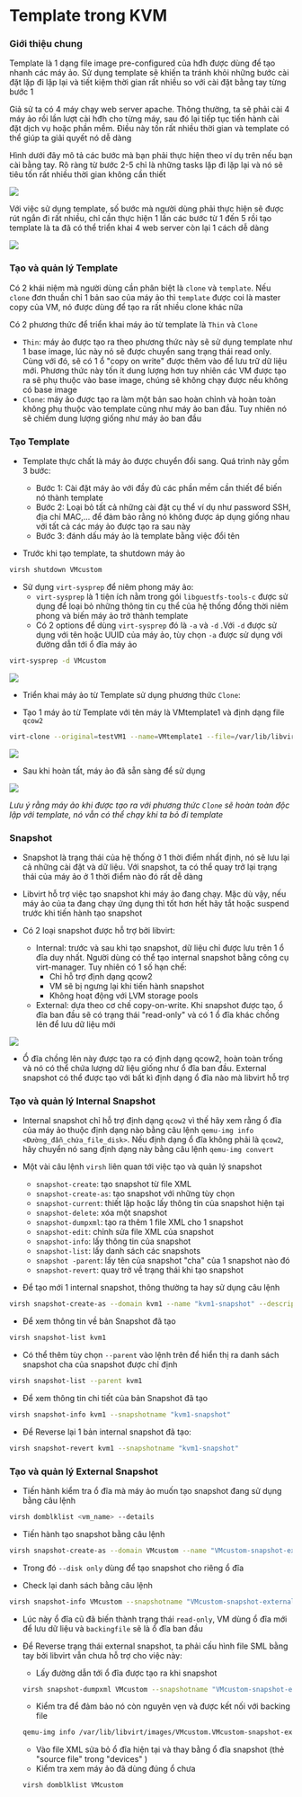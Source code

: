# Template trong KVM

### Giới thiệu chung

Template là 1 dạng file image pre-configured của hđh được dùng để tạo nhanh các máy ảo. Sử dụng template sẽ khiến ta tránh khỏi những bước cài đặt lặp đi lặp lại và tiết kiệm thời gian rất nhiều so với cài đặt bằng tay từng bước 1

Giả sử ta có 4 máy chạy web server apache. Thông thường, ta sẽ phải cài 4 máy ảo rồi lần lượt cài hđh cho từng máy, sau đó lại tiếp tục tiến hành cài đặt dịch vụ hoặc phần mềm. Điều này tốn rất nhiều thời gian và template có thể giúp ta giải quyết nó dễ dàng

Hình dưới đây mô tả các bước mà bạn phải thực hiện theo ví dụ trên nếu bạn cài bằng tay. Rõ ràng từ bước 2-5 chỉ là những tasks lặp đi lặp lại và nó sẽ tiêu tốn rất nhiều thời gian không cần thiết

![](./images/template1.png)

Với việc sử dụng template, số bước mà người dùng phải thực hiện sẽ được rút ngắn đi rất nhiều, chỉ cần thực hiện 1 lần các bước từ 1 đến 5 rồi tạo template là ta đã có thể triển khai 4 web server còn lại 1 cách dễ dàng

![](./images/template2.png)

### Tạo và quản lý Template

Có 2 khái niệm mà người dùng cần phân biệt là ```clone``` và ```template```. Nếu ```clone``` đơn thuần chỉ 1 bản sao của máy ảo thì ```template``` được coi là master copy của VM, nó được dùng để tạo ra rất nhiều clone khác nữa

Có 2 phương thức để triển khai máy ảo từ template là ```Thin``` và ```Clone```
- ```Thin```: máy ảo được tạo ra theo phương thức này sẽ sử dụng template như 1 base image, lúc này nó sẽ được chuyển sang trạng thái read only. Cùng với đó, sẽ có 1 ổ "copy on write" được thêm vào để lưu trữ dữ liệu mới. Phương thức này tốn ít dung lượng hơn tuy nhiên các VM được tạo ra sẽ phụ thuộc vào base image, chúng sẽ không chạy được nếu không có base image
- ```Clone```: máy ảo được tạo ra làm một bản sao hoàn chỉnh và hoàn toàn không phụ thuộc vào template cũng như máy ảo ban đầu. Tuy nhiên nó sẽ chiếm dung lượng giống như máy ảo ban đầu

### Tạo Template

- Template thực chất là máy ảo được chuyển đổi sang. Quá trình này gồm 3 bước:
    - Bước 1: Cài đặt máy ảo với đầy đủ các phần mềm cần thiết để biến nó thành template
    - Bước 2: Loại bỏ tất cả những cài đặt cụ thể ví dụ như password SSH, địa chỉ MAC,... để đảm bảo rằng nó không được áp dụng giống nhau với tất cả các máy ảo được tạo ra sau này
    - Bước 3: đánh dấu máy ảo là template bằng việc đổi tên

- Trước khi tạo template, ta shutdown máy ảo

```sh
virsh shutdown VMcustom
```

- Sử dụng ```virt-sysprep``` để niêm phong máy ảo:
    - ```virt-sysprep``` là 1 tiện ích nằm trong gói ```libguestfs-tools-c``` được sử dụng để loại bỏ những thông tin cụ thể của hệ thống đồng thời niêm phong và biến máy ảo trở thành template
    - Có 2 options để dùng ```virt-sysprep``` đó là ```-a``` và ```-d``` .Với ```-d``` được sử dụng với tên hoặc UUID của máy ảo, tùy chọn ```-a``` được sử dụng với đường dẫn tới ổ đĩa máy ảo

```sh
virt-sysprep -d VMcustom
```

![](./images/template_3.png)

- Triển khai máy ảo từ Template sử dụng phương thức ```Clone```:

- Tạo 1 máy ảo từ Template với tên máy là VMtemplate1 và định dạng file ```qcow2```

```sh
virt-clone --original=testVM1 --name=VMtemplate1 --file=/var/lib/libvirt/images/VMtemplate1.qcow2
```

![](./images/)

- Sau khi hoàn tất, máy ảo đã sẵn sàng để sử dụng

![](./images/)

*Lưu ý rằng máy ảo khi được tạo ra với phương thức ```Clone``` sẽ hoàn toàn độc lập với template, nó vẫn có thể chạy khi ta bỏ đi template*

### Snapshot

- Snapshot là trạng thái của hệ thống ở 1 thời điểm nhất định, nó sẽ lưu lại cả những cài đặt và dữ liệu. Với snapshot, ta có thể quay trở lại trạng thái của máy ảo ở 1 thời điểm nào đó rất dễ dàng

- Libvirt hỗ trợ việc tạo snapshot khi máy ảo đang chạy. Mặc dù vậy, nếu máy ảo của ta đang chạy ứng dụng thì tốt hơn hết hãy tắt hoặc suspend trước khi tiến hành tạo snapshot

- Có 2 loại snapshot được hỗ trợ bởi libvirt:
    - Internal: trước và sau khi tạo snapshot, dữ liệu chỉ được lưu trên 1 ổ đĩa duy nhất. Người dùng có thể tạo internal snapshot bằng công cụ virt-manager. Tuy nhiên có 1 số hạn chế:
        - Chỉ hỗ trợ định dạng qcow2
        - VM sẽ bị ngưng lại khi tiến hành snapshot
        - Không hoạt động với LVM storage pools
    - External: dựa theo cơ chế copy-on-write. Khi snapshot được tạo, ổ đĩa ban đầu sẽ có trạng thái "read-only" và có 1 ổ đĩa khác chồng lên để lưu dữ liệu mới

![](./images/snapshot.png)

- Ổ đĩa chồng lên này được tạo ra có định dạng qcow2, hoàn toàn trống và nó có thể chứa lượng dữ liệu giống như ổ đĩa ban đầu. External snapshot có thể được tạo với bất kì định dạng ổ đĩa nào mà libvirt hỗ trợ

### Tạo và quản lý Internal Snapshot

- Internal snapshot chỉ hỗ trợ định dạng ```qcow2``` vì thế hãy xem rằng ổ đĩa của máy ảo thuộc định dạng nào bằng câu lệnh ```qemu-img info <Đường_đẫn_chứa_file_disk>```. Nếu định dạng ổ đĩa không phải là ```qcow2```, hãy chuyển nó sang định dạng này bằng câu lệnh ```qemu-img convert```

- Một vài câu lệnh ```virsh``` liên quan tới việc tạo và quản lý snapshot
    - ```snapshot-create```: tạo snapshot từ file XML
    - ```snapshot-create-as```: tạo snapshot với những tùy chọn
    - ```snapshot-current```: thiết lập hoặc lấy thông tin của snapshot hiện tại
    - ```snapshot-delete```: xóa một snapshot
    - ```snapshot-dumpxml```: tạo ra thêm 1 file XML cho 1 snapshot
    - ```snapshot-edit```: chỉnh sửa file XML của snapshot
    - ```snapshot-info```: lấy thông tin của snapshot
    - ```snapshot-list```: lấy danh sách các snapshots
    - ```snapshot -parent```: lấy tên của snapshot "cha" của 1 snapshot nào đó
    - ```snapshot-revert```: quay trở về trạng thái khi tạo snapshot

- Để tạo mới 1 internal snapshot, thông thường ta hay sử dụng câu lệnh

```sh
virsh snapshot-create-as --domain kvm1 --name "kvm1-snapshot" --description "khoi tao"
```

- Để xem thông tin về bản Snapshot đã tạo

```sh
virsh snapshot-list kvm1
```

- Có thể thêm tùy chọn ```--parent``` vào lệnh trên để hiển thị ra danh sách snapshot cha của snapshot được chỉ định

```sh
virsh snapshot-list --parent kvm1
```

- Để xem thông tin chi tiết của bản Snapshot đã tạo

```sh
virsh snapshot-info kvm1 --snapshotname "kvm1-snapshot"
```

- Để Reverse lại 1 bản internal snapshot đã tạo:

```sh
virsh snapshot-revert kvm1 --snapshotname "kvm1-snapshot"
```

### Tạo và quản lý External Snapshot

- Tiến hành kiểm tra ổ đĩa mà máy ảo muốn tạo snapshot đang sử dụng bằng câu lệnh 

```sh
virsh domblklist <vm_name> --details
```

- Tiến hành tạo snapshot bằng câu lệnh

```sh
virsh snapshot-create-as --domain VMcustom --name "VMcustom-snapshot-external" --disk-only --description "khoi tao"
```

- Trong đó ```--disk only``` dùng để tạo snapshot cho riêng ổ đĩa

- Check lại danh sách bằng câu lệnh

```sh
virsh snapshot-info VMcustom --snapshotname "VMcustom-snapshot-external"
```

- Lúc này ổ đĩa cũ đã biến thành trạng thái ```read-only```, VM dùng ổ đĩa mới để lưu dữ liệu và ```backingfile``` sẽ là ổ đĩa ban đầu

- Để Reverse trạng thái external snapshot, ta phải cấu hình file SML bằng tay bởi libvirt vẫn chưa hỗ trợ cho việc này:
    - Lấy đường dẫn tới ổ đĩa được tạo ra khi snapshot
    ```sh
    virsh snapshot-dumpxml VMcustom --snapshotname "VMcustom-snapshot-external" | grep 'source file' | head -1
    ```
    - Kiểm tra để đảm bảo nó còn nguyên vẹn và được kết nối với backing file
    ```sh
    qemu-img info /var/lib/libvirt/images/VMcustom.VMcustom-snapshot-external | grep backing
    ```
    - Vào file XML sửa bỏ ổ đĩa hiện tại và thay bằng ổ đĩa snapshot (thẻ "source file" trong "devices" )
    - Kiểm tra xem máy ảo đã dùng đúng ổ chưa
    ```sh
    virsh domblklist VMcustom
    ```